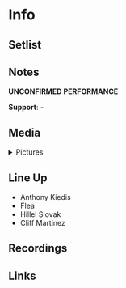# Info

## Setlist

## Notes

**UNCONFIRMED PERFORMANCE**


**Support**: -

## Media 

<details>
  <summary>Pictures</summary>
  <!--<img alt="Setlist" title="Setlist" src="_.jpg" height="200" />
  <img alt="Clipping" title="Clipping" src="_.jpg" height="200" />
  <img alt="Ticket" title="Ticket" src="_.jpg" height="200" />  
  <img alt="Flyer" title="Flyer" src="_.jpg" height="200" />  -->
</details>

## Line Up

* Anthony Kiedis
* Flea
* Hillel Slovak
* Cliff Martinez

## Recordings

## Links